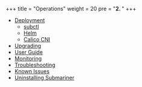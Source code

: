 +++
title = "Operations"
weight = 20
pre = "<b>2. </b>"
+++

* [Deployment](deployment)
  * [subctl](deployment/subctl)
  * [Helm](deployment/helm)
  * [Calico CNI](deployment/calico)
* [Upgrading](upgrading)
* [User Guide](usage)
* [Monitoring](monitoring)
* [Troubleshooting](troubleshooting)
* [Known Issues](known-issues)
* [Uninstalling Submariner](cleanup)
